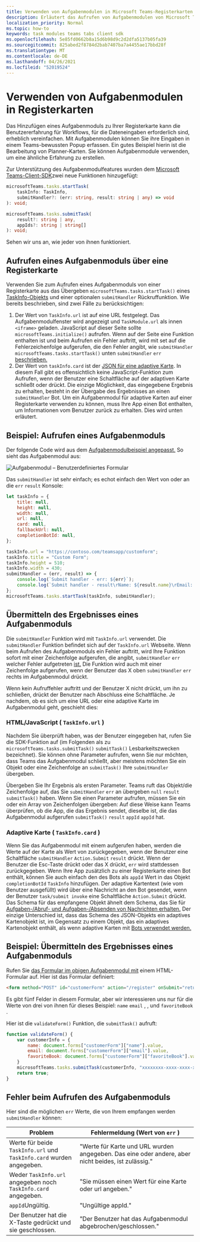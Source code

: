 ```yaml
---
title: Verwenden von Aufgabenmodulen in Microsoft Teams-Registerkarten
description: Erläutert das Aufrufen von Aufgabenmodulen von Microsoft Teams-Registerkarten mithilfe des Microsoft Teams-Client-SDK
localization_priority: Normal
ms.topic: how-to
keywords: task modules teams tabs client sdk
ms.openlocfilehash: 5e85fd0662b8a15d6b98d9c2d2dfa5137b05fa39
ms.sourcegitcommit: 825abed2f8784d2bab7407ba7a4455ae17bbd28f
ms.translationtype: MT
ms.contentlocale: de-DE
ms.lasthandoff: 04/26/2021
ms.locfileid: "52019524"
---
```

# <a name="using-task-modules-in-tabs"></a>Verwenden von Aufgabenmodulen in Registerkarten

Das Hinzufügen eines Aufgabenmoduls zu Ihrer Registerkarte kann die Benutzererfahrung für Workflows, für die Dateneingaben erforderlich sind, erheblich vereinfachen. Mit Aufgabenmodulen können Sie ihre Eingaben in einem Teams-bewussten Popup erfassen. Ein gutes Beispiel hierin ist die Bearbeitung von Planner-Karten. Sie können Aufgabenmodule verwenden, um eine ähnliche Erfahrung zu erstellen.

Zur Unterstützung des Aufgabenmodulfeatures wurden dem [Microsoft Teams-Client-SDK](/javascript/api/overview/msteams-client)zwei neue Funktionen hinzugefügt:

```typescript
microsoftTeams.tasks.startTask(
    taskInfo: TaskInfo,
    submitHandler?: (err: string, result: string | any) => void
): void;

microsoftTeams.tasks.submitTask(
    result?: string | any,
    appIds?: string | string[]
): void;
```

Sehen wir uns an, wie jeder von ihnen funktioniert.

## <a name="invoking-a-task-module-from-a-tab"></a>Aufrufen eines Aufgabenmoduls über eine Registerkarte

Verwenden Sie zum Aufrufen eines Aufgabenmoduls von einer Registerkarte aus das Übergeben `microsoftTeams.tasks.startTask()` eines [TaskInfo-Objekts](~/task-modules-and-cards/what-are-task-modules.md#the-taskinfo-object) und einer optionalen `submitHandler` Rückruffunktion. Wie bereits beschrieben, sind zwei Fälle zu berücksichtigen:

1. Der Wert von `TaskInfo.url` ist auf eine URL festgelegt. Das Aufgabenmodulfenster wird angezeigt und `TaskModule.url` als innen `<iframe>` geladen. JavaScript auf dieser Seite sollte `microsoftTeams.initialize()` aufrufen. Wenn auf der Seite eine Funktion enthalten ist und beim Aufrufen ein Fehler auftritt, wird mit set auf die Fehlerzeichenfolge aufgerufen, die den Fehler angibt, wie `submitHandler` `microsoftTeams.tasks.startTask()` unten `submitHandler` `err` [beschrieben.](#task-module-invocation-errors)
1. Der Wert von `taskInfo.card` ist der [JSON für eine adaptive Karte](~/task-modules-and-cards/what-are-task-modules.md#adaptive-card-or-adaptive-card-bot-card-attachment). In diesem Fall gibt es offensichtlich keine JavaScript-Funktion zum Aufrufen, wenn der Benutzer eine Schaltfläche auf der adaptiven Karte schließt oder drückt. Die einzige Möglichkeit, das eingegebene Ergebnis zu erhalten, besteht in der Übergabe des Ergebnisses an einen `submitHandler` Bot. Um ein Aufgabenmodul für adaptive Karten auf einer Registerkarte verwenden zu können, muss Ihre App einen Bot enthalten, um Informationen vom Benutzer zurück zu erhalten. Dies wird unten erläutert.

## <a name="example-invoking-a-task-module"></a>Beispiel: Aufrufen eines Aufgabenmoduls

Der folgende Code wird aus dem [Aufgabenmodulbeispiel angepasst.](~/task-modules-and-cards/what-are-task-modules.md#code-sample) So sieht das Aufgabenmodul aus:

![Aufgabenmodul – Benutzerdefiniertes Formular](~/assets/images/task-module/task-module-custom-form.png)

Das `submitHandler` ist sehr einfach; es echot einfach den Wert von oder an die `err` `result` Konsole:

```javascript
let taskInfo = {
    title: null,
    height: null,
    width: null,
    url: null,
    card: null,
    fallbackUrl: null,
    completionBotId: null,
};

taskInfo.url = "https://contoso.com/teamsapp/customform";
taskInfo.title = "Custom Form";
taskInfo.height = 510;
taskInfo.width = 430;
submitHandler = (err, result) => {
    console.log(`Submit handler - err: ${err}`);
    console.log(`Submit handler - result\rName: ${result.name}\rEmail: ${result.email}\rFavorite book: ${result.favoriteBook}`);
};
microsoftTeams.tasks.startTask(taskInfo, submitHandler);
```

## <a name="submitting-the-result-of-a-task-module"></a>Übermitteln des Ergebnisses eines Aufgabenmoduls

Die `submitHandler` Funktion wird mit `TaskInfo.url` verwendet. Die `submitHandler` Funktion befindet sich auf der `TaskInfo.url` Webseite. Wenn beim Aufrufen des Aufgabenmoduls ein Fehler auftritt, wird Ihre Funktion sofort mit einer Zeichenfolge aufgerufen, die angibt, `submitHandler` `err` welcher Fehler aufgetreten [ist.](#task-module-invocation-errors) Die Funktion wird auch mit einer Zeichenfolge aufgerufen, wenn der Benutzer das X oben `submitHandler` `err` rechts im Aufgabenmodul drückt.

Wenn kein Aufruffehler auftritt und der Benutzer X nicht drückt, um ihn zu schließen, drückt der Benutzer nach Abschluss eine Schaltfläche. Je nachdem, ob es sich um eine URL oder eine adaptive Karte im Aufgabenmodul geht, geschieht dies:

### <a name="htmljavascript-taskinfourl"></a>HTML/JavaScript ( `TaskInfo.url` )

Nachdem Sie überprüft haben, was der Benutzer eingegeben hat, rufen Sie die SDK-Funktion auf (im Folgenden als zu `microsoftTeams.tasks.submitTask()` `submitTask()` Lesbarkeitszwecken bezeichnet). Sie können ohne Parameter aufrufen, wenn Sie nur möchten, dass Teams das Aufgabenmodul schließt, aber meistens möchten Sie ein Objekt oder eine Zeichenfolge an `submitTask()` Ihre `submitHandler` übergeben.

Übergeben Sie Ihr Ergebnis als ersten Parameter. Teams ruft das Objekt/die Zeichenfolge auf, das Sie `submitHandler` `err` an übergeben `null` `result` `submitTask()` haben. Wenn Sie einen Parameter aufrufen, müssen Sie ein oder ein Array von Zeichenfolgen übergeben: Auf diese Weise kann Teams überprüfen, ob die App, die das Ergebnis sendet, dieselbe ist, die das Aufgabenmodul aufgerufen `submitTask()` `result`  `appId` `appId` hat.

### <a name="adaptive-card-taskinfocard"></a>Adaptive Karte ( `TaskInfo.card` )

Wenn Sie das Aufgabenmodul mit einem aufgerufen haben, werden die Werte auf der Karte als Wert von zurückgegeben, wenn der Benutzer eine Schaltfläche `submitHandler` `Action.Submit` `result` drückt. Wenn der Benutzer die Esc-Taste drückt oder das X drückt, `err` wird stattdessen zurückgegeben. Wenn Ihre App zusätzlich zu einer Registerkarte einen Bot enthält, können Sie auch einfach den des Bots als `appId` Wert in das Objekt `completionBotId` `TaskInfo` hinzufügen. Der adaptive Kartentext (wie vom Benutzer ausgefüllt) wird über eine Nachricht an den Bot gesendet, wenn der Benutzer `task/submit invoke` eine Schaltfläche `Action.Submit` drückt. Das Schema für das empfangene Objekt ähnelt dem Schema, das Sie für [Aufgaben-/Abruf- und Aufgaben-/Absenden von Nachrichten erhalten.](~/task-modules-and-cards/task-modules/task-modules-bots.md#payload-of-taskfetch-and-tasksubmit-messages) Der einzige Unterschied ist, dass das Schema des JSON-Objekts ein  adaptives Kartenobjekt ist, im Gegensatz zu einem Objekt, das ein adaptives Kartenobjekt enthält, als wenn adaptive Karten mit [Bots verwendet werden.](~/task-modules-and-cards/task-modules/task-modules-bots.md#payload-of-taskfetch-and-tasksubmit-messages)

## <a name="example-submitting-the-result-of-a-task-module"></a>Beispiel: Übermitteln des Ergebnisses eines Aufgabenmoduls

Rufen Sie [das Formular im obigen Aufgabenmodul mit](#example-invoking-a-task-module) einem HTML-Formular auf. Hier ist das Formular definiert:

```html
<form method="POST" id="customerForm" action="/register" onSubmit="return validateForm()">
```

Es gibt fünf Felder in diesem Formular, aber wir interessieren uns nur für die Werte von drei von ihnen für dieses Beispiel: `name` `email` , , und `favoriteBook` .

Hier ist die `validateForm()` Funktion, die `submitTask()` aufruft:

```javascript
function validateForm() {
    var customerInfo = {
        name: document.forms["customerForm"]["name"].value,
        email: document.forms["customerForm"]["email"].value,
        favoriteBook: document.forms["customerForm"]["favoriteBook"].value
    }
    microsoftTeams.tasks.submitTask(customerInfo, "xxxxxxxx-xxxx-xxxx-xxxx-xxxxxxxxxxxx");
    return true;
}
```

## <a name="task-module-invocation-errors"></a>Fehler beim Aufrufen des Aufgabenmoduls

Hier sind die möglichen `err` Werte, die von Ihrem empfangen werden `submitHandler` können:

| Problem | Fehlermeldung (Wert von `err` ) |
| ------- | ------------------------------ |
| Werte für beide `TaskInfo.url` und `TaskInfo.card` wurden angegeben. | "Werte für Karte und URL wurden angegeben. Das eine oder andere, aber nicht beides, ist zulässig." |
| Weder `TaskInfo.url` angegeben noch `TaskInfo.card` angegeben. | "Sie müssen einen Wert für eine Karte oder url angeben." |
| `appId`Ungültig. | "Ungültige appId." |
| Der Benutzer hat die X-Taste gedrückt und sie geschlossen. | "Der Benutzer hat das Aufgabenmodul abgebrochen/geschlossen." |
